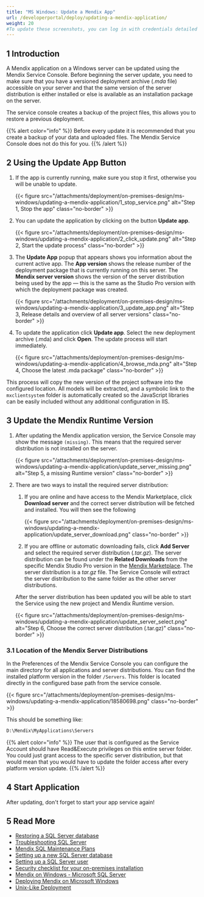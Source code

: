 ```yaml
---
title: "MS Windows: Update a Mendix App"
url: /developerportal/deploy/updating-a-mendix-application/
weight: 20
#To update these screenshots, you can log in with credentials detailed in How to Update Screenshots Using Team Apps.
---
```


## 1 Introduction

A Mendix application on a Windows server can be updated using the Mendix Service Console. Before beginning the server update, you need to make sure that you have a versioned deployment archive (*.mda* file) accessible on your server and that the same version of the server distribution is either installed or else is available as an installation package on the server.

The service console creates a backup of the project files, this allows you to restore a previous deployment.

{{% alert color="info" %}}
Before every update it is recommended that you create a backup of your data and uploaded files. The Mendix Service Console does not do this for you.
{{% /alert %}}

## 2 Using the Update App Button

1. If the app is currently running, make sure you stop it first, otherwise you will be unable to update.

    {{< figure src="/attachments/deployment/on-premises-design/ms-windows/updating-a-mendix-application/1_stop_service.png" alt="Step 1, Stop the app" class="no-border" >}}

2. You can update the application by clicking on the button **Update app**.

    {{< figure src="/attachments/deployment/on-premises-design/ms-windows/updating-a-mendix-application/2_click_update.png" alt="Step 2, Start the update process" class="no-border" >}}

3. The **Update App** popup that appears shows you information about the current active app. The **App version** shows the release number of the deployment package that is currently running on this server. The **Mendix server version** shows the version of the server distribution being used by the app — this is the same as the Studio Pro version with which the deployment package was created.

    {{< figure src="/attachments/deployment/on-premises-design/ms-windows/updating-a-mendix-application/3_update_app.png" alt="Step 3, Release details and overview of all server versions" class="no-border" >}}

4. To update the application click **Update app**. Select the new deployment archive (.mda) and click **Open**. The update process will start immediately.

    {{< figure src="/attachments/deployment/on-premises-design/ms-windows/updating-a-mendix-application/4_browse_mda.png" alt="Step 4, Choose the latest .mda package" class="no-border" >}}

This process will copy the new version of the project software into the configured location. All models will be extracted, and a symbolic link to the `mxclientsystem` folder is automatically created so the JavaScript libraries can be easily included without any additional configuration in IIS.

## 3 Update the Mendix Runtime Version

1. After updating the Mendix application version, the Service Console may show the message `(missing)`. This means that the required server distribution is not installed on the server.

    {{< figure src="/attachments/deployment/on-premises-design/ms-windows/updating-a-mendix-application/update_server_missing.png" alt="Step 5, a missing Runtime version" class="no-border" >}}

2. There are two ways to install the required server distribution:

    1. If you are online and have access to the Mendix Marketplace, click **Download server** and the correct server distribution will be fetched and installed. You will then see the following

        {{< figure src="/attachments/deployment/on-premises-design/ms-windows/updating-a-mendix-application/update_server_download.png" class="no-border" >}}

    2. If you are offline or automatic downloading fails, click **Add Server** and select the required server distribution (*.tar.gz*).  The server distribution can be found under the **Related Downloads** from the specific Mendix Studio Pro version in the [Mendix Marketplace](https://marketplace.mendix.com/link/studiopro/). The server distribution is a *tar.gz* file. The Service Console will extract the server distribution to the same folder as the other server distributions.

    After the server distribution has been updated you will be able to start the Service using the new project and Mendix Runtime version. 

    {{< figure src="/attachments/deployment/on-premises-design/ms-windows/updating-a-mendix-application/update_server_select.png" alt="Step 6, Choose the correct server distribution (.tar.gz)" class="no-border" >}}

### 3.1 Location of the Mendix Server Distributions

In the Preferences of the Mendix Service Console you can configure the main directory for all applications and server distributions. You can find the installed platform version in the folder `/Servers`. This folder is located directly in the configured base path from the service console.

{{< figure src="/attachments/deployment/on-premises-design/ms-windows/updating-a-mendix-application/18580698.png" class="no-border" >}}

This should be something like:

```bash {linenos=false}
D:\Mendix\MyApplications\Servers
```

{{% alert color="info" %}}
The user that is configured as the Service Account should have Read&Execute privileges on this entire server folder. You could just grant access to the specific server distribution, but that would mean that you would have to update the folder access after every platform version update.
{{% /alert %}}

## 4 Start Application

After updating, don't forget to start your app service again!

## 5 Read More

* [Restoring a SQL Server database](/developerportal/deploy/restoring-a-sql-server-database/)
* [Troubleshooting SQL Server](/developerportal/deploy/troubleshooting-sql-server/)
* [Mendix SQL Maintenance Plans](/developerportal/deploy/mendix-sql-maintenance-plans/)
* [Setting up a new SQL Server database](/developerportal/deploy/setting-up-a-new-sql-server-database/)
* [Setting up a SQL Server user](/developerportal/deploy/setting-up-a-sql-server-user/)
* [Security checklist for your on-premises installation](/developerportal/deploy/security-checklist-for-your-on-premises-installation/)
* [Mendix on Windows - Microsoft SQL Server](/developerportal/deploy/mendix-on-windows-microsoft-sql-server/)
* [Deploying Mendix on Microsoft Windows](/developerportal/deploy/deploy-mendix-on-microsoft-windows/)
* [Unix-Like Deployment](/developerportal/deploy/unix-like/)
